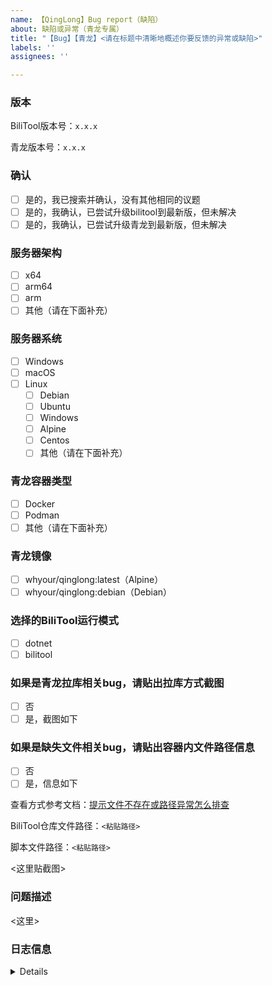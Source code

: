 ```yaml
---
name: 【QingLong】Bug report（缺陷）
about: 缺陷或异常（青龙专属）
title: "【Bug】【青龙】<请在标题中清晰地概述你要反馈的异常或缺陷>"
labels: ''
assignees: ''

---
```


<!-- 请完整填写如下信息 -->
<!-- 勾选项可以在提交之后，进行勾选 -->

### 版本

BiliTool版本号：`x.x.x`

青龙版本号：`x.x.x`

### 确认

- [ ] 是的，我已搜索并确认，没有其他相同的议题
- [ ] 是的，我确认，已尝试升级bilitool到最新版，但未解决
- [ ] 是的，我确认，已尝试升级青龙到最新版，但未解决

### 服务器架构

- [ ] x64
- [ ] arm64
- [ ] arm
- [ ] 其他（请在下面补充）

### 服务器系统

- [ ] Windows
- [ ] macOS
- [ ] Linux
    - [ ] Debian
    - [ ] Ubuntu
    - [ ] Windows
    - [ ] Alpine
    - [ ] Centos
    - [ ] 其他（请在下面补充）

### 青龙容器类型

- [ ] Docker
- [ ] Podman
- [ ] 其他（请在下面补充）

### 青龙镜像

- [ ] whyour/qinglong:latest（Alpine）
- [ ] whyour/qinglong:debian（Debian）

### 选择的BiliTool运行模式

- [ ] dotnet
- [ ] bilitool

### 如果是青龙拉库相关bug，请贴出拉库方式截图

- [ ] 否
- [ ] 是，截图如下

### 如果是缺失文件相关bug，请贴出容器内文件路径信息

- [ ] 否
- [ ] 是，信息如下

查看方式参考文档：[提示文件不存在或路径异常怎么排查](https://github.com/RayWangQvQ/BiliBiliToolPro/blob/main/qinglong/README.md#43-提示文件不存在或路径异常怎么排查)

BiliTool仓库文件路径：`<粘贴路径>`

脚本文件路径：`<粘贴路径>`

<这里贴截图>

### 问题描述

<!-- 请在下方清晰的描述所您所遇到的问题 -->
<这里>

### 日志信息

<!-- 请在下方贴出Debug级别的日志信息，以便更高效的确定和解决问题 -->

<details>

```
<这里>
```

</details>
